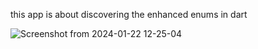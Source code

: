 this app is about discovering the enhanced enums in dart

![Screenshot from 2024-01-22 12-25-04](https://github.com/abdelhak4/flutter_enums/assets/53873640/6debb2c3-3984-4a8b-854c-1ef6e0dbcdc7)

